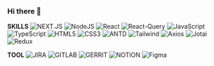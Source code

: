### Hi there 💖
**SKILLS**
![NEXT.JS](https://img.shields.io/badge/Next.js-000000?style=flat-square&logo=Next.js&logoColor=white)
![NodeJS](https://img.shields.io/badge/node.js-6DA55F?style=flat-square&logo=node.js&logoColor=white)
![React](https://img.shields.io/badge/react-61DAFB?style=flat-square&logo=react&logoColor=white)
![React-Query](https://img.shields.io/badge/reactquery-FF4154?style=flat-square&logo=reactquery&logoColor=white)
![JavaScript](https://img.shields.io/badge/javascript-F7DF1E?style=flat-square&logo=javascript&logoColor=white)
![TypeScript](https://img.shields.io/badge/TypeScript-007ACC?style=flat-square&logo=typescript&logoColor=white)
![HTML5](https://img.shields.io/badge/html5-%23E34F26.svg?style=flat-square&logo=html5&logoColor=white) 
![CSS3](https://img.shields.io/badge/css3-%231572B6.svg?style=flat-square&logo=css3&logoColor=white)
![ANTD](https://img.shields.io/badge/antdesign-0170FE?style=flat-square&logo=antdesign&logoColor=white)
![Tailwind](https://img.shields.io/badge/TailwindCSS-06B6D4?style=flat-square&logo=TailwindCSS&logoColor=white)
![Axios](https://img.shields.io/badge/axios-5A29E4?style=flat-square&logo=axios&logoColor=white)
![Jotai](https://img.shields.io/badge/Jotai-000000.svg?style=flat-square&logoColor=white)
![Redux](https://img.shields.io/badge/Redux-764ABC?style=flat-square&logo=Redux&logoColor=white)

**TOOL** 
![JIRA](https://img.shields.io/badge/jira-0052CC?style=flat-square&logo=jirasoftware&logoColor=white)
![GITLAB](https://img.shields.io/badge/gitlab-FC6D26?style=flat-square&logo=gitlab&logoColor=white) 
![GERRIT](https://img.shields.io/badge/gerrit-EEEEEE?style=flat-square&logo=gerrit&logoColor=white)
![NOTION](https://img.shields.io/badge/notion-000000?style=flat-square&logo=notion&logoColor=white) 
![Figma](https://img.shields.io/badge/figma-%23F24E1E.svg?style=flat-square&logo=figma&logoColor=white)


